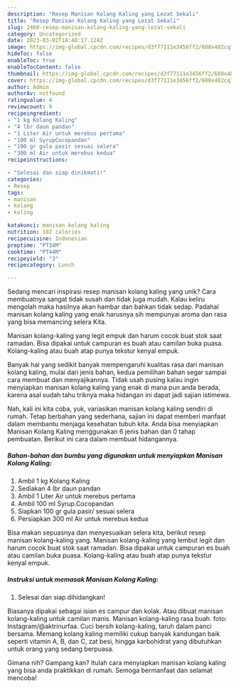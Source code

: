 ```yaml
---
description: "Resep Manisan Kolang Kaling yang Lezat Sekali"
title: "Resep Manisan Kolang Kaling yang Lezat Sekali"
slug: 2460-resep-manisan-kolang-kaling-yang-lezat-sekali
category: Uncategorized
date: 2023-03-02T18:40:17.124Z
image: https://img-global.cpcdn.com/recipes/d3f77111e3456ff2/680x482cq70/manisan-kolang-kaling-foto-resep-utama.jpg
hideToc: false
enableToc: true
enableTocContent: false
thumbnail: https://img-global.cpcdn.com/recipes/d3f77111e3456ff2/680x482cq70/manisan-kolang-kaling-foto-resep-utama.jpg
cover: https://img-global.cpcdn.com/recipes/d3f77111e3456ff2/680x482cq70/manisan-kolang-kaling-foto-resep-utama.jpg
author: Admin
authorAv: notfound
ratingvalue: 4
reviewcount: 9
recipeingredient:
- "1 kg Kolang Kaling"
- "4 lbr daun pandan"
- "1 Liter Air untuk merebus pertama"
- "100 ml SyrupCocopandan"
- "100 gr gula pasir sesuai selera"
- "300 ml Air untuk merebus kedua"
recipeinstructions:

- "Selesai dan siap dinikmati!"
categories:
- Resep
tags:
- manisan
- kolang
- kaling

katakunci: manisan kolang kaling 
nutrition: 102 calories
recipecuisine: Indonesian
preptime: "PT34M"
cooktime: "PT44M"
recipeyield: "3"
recipecategory: Lunch

---
```





Sedang mencari inspirasi resep manisan kolang kaling yang unik? Cara membuatnya sangat tidak susah dan tidak juga mudah. Kalau keliru mengolah maka hasilnya akan hambar dan bahkan tidak sedap. Padahal manisan kolang kaling yang enak harusnya sih mempunyai aroma dan rasa yang bisa memancing selera Kita.





Manisan kolang-kaling yang legit empuk dan harum cocok buat stok saat ramadan. Bisa dipakai untuk campuran es buah atau camilan buka puasa. Kolang-kaling atau buah atap punya tekstur kenyal empuk.

Banyak hal yang sedikit banyak mempengaruhi kualitas rasa dari manisan kolang kaling, mulai dari jenis bahan, kedua pemilihan bahan segar sampai cara membuat dan menyajikannya. Tidak usah pusing kalau ingin menyiapkan manisan kolang kaling yang enak di mana pun anda berada, karena asal sudah tahu triknya maka hidangan ini dapat jadi sajian istimewa.






Nah, kali ini kita coba, yuk, variasikan manisan kolang kaling sendiri di rumah. Tetap berbahan yang sederhana, sajian ini dapat memberi manfaat dalam membantu menjaga kesehatan tubuh kita. Anda bisa menyiapkan Manisan Kolang Kaling menggunakan 6 jenis bahan dan 0 tahap pembuatan. Berikut ini cara dalam membuat hidangannya.

<!--inarticleads1-->

##### Bahan-bahan dan bumbu yang digunakan untuk menyiapkan Manisan Kolang Kaling:

1. Ambil 1 kg Kolang Kaling
1. Sediakan 4 lbr daun pandan
1. Ambil 1 Liter Air untuk merebus pertama
1. Ambil 100 ml Syrup.Cocopandan
1. Siapkan 100 gr gula pasir/ sesuai selera
1. Persiapkan 300 ml Air untuk merebus kedua


Bisa makan sepuasnya dan menyesuaikan selera kita, berikut resep manisan kolang-kaling yang. Manisan kolang-kaling yang lembut legit dan harum cocok buat stok saat ramadan. Bisa dipakai untuk campuran es buah atau camilan buka puasa. Kolang-kaling atau buah atap punya tekstur kenyal empuk. 

<!--inarticleads2-->

##### Instruksi untuk memasak Manisan Kolang Kaling:


1. Selesai dan siap dihidangkan!

Biasanya dipakai sebagai isian es campur dan kolak. Atau dibuat manisan kolang-kaling untuk camilan manis. Manisan kolang-kaling rasa buah. foto: Instagram/@aktrinurfaa. Cuci bersih kolang-kaling, taruh dalam panci bersama. Memang kolang kaling memiliki cukup banyak kandungan baik seperti vitamin A, B, dan C, zat besi, hingga karbohidrat yang dibutuhkan untuk orang yang sedang berpuasa. 

Gimana nih? Gampang kan? Itulah cara menyiapkan manisan kolang kaling yang bisa anda praktikkan di rumah. Semoga bermanfaat dan selamat mencoba!
